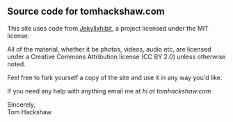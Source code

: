 ## Source code for tomhackshaw.com

This site uses code from [Jekyllxhibit][jk], a project licensed under the MIT license.

All of the material, whether it be photos, videos, audio etc, are licensed under a Creative Commons Attribution license (CC BY 2.0) unless otherwise noted.

Feel free to fork yourself a copy of the site and use it in any way you'd like.

If you need any help with anything email me at _hi at tomhackshaw.com_

Sincerely,
<br>
Tom Hackshaw




[jk]: https://github.com/colaborativa/Jekyllxhibit
